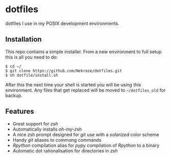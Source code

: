 dotfiles
========

dotfiles I use in my POSIX development environments.

Installation
------------

This repo contains a simple installer. From a new environment to full setup
this is all you need to do:

    $ cd ~/
    $ git clone https://github.com/Nekroze/dotfiles.git
    $ sh dotfile/install.sh
    
After this the next time your shell is started you will be using this
environment. Any files that get replaced will be moved to `~/dotfiles_old` for
backup.

Features
--------

* Great support for *zsh*
* Automatically installs *oh-my-zsh*
* A nice *zsh* prompt designed for *git* use with a *solarized* color scheme
* Handy *git* aliases to commong commands
* *Rpython* compilation alias for *pypy* compilation of *Rpython* to a binary
* Automatic dot rationalisation for directories in *zsh*
